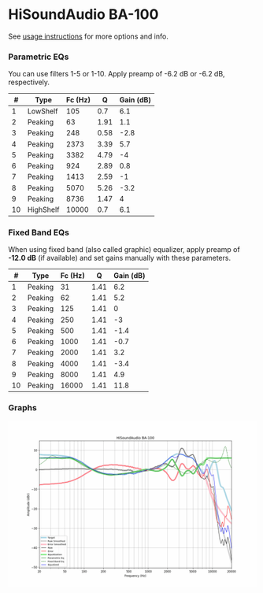 # HiSoundAudio BA-100
See [usage instructions](https://github.com/jaakkopasanen/AutoEq#usage) for more options and info.

### Parametric EQs
You can use filters 1-5 or 1-10. Apply preamp of -6.2 dB or -6.2 dB, respectively.

|   # | Type      |   Fc (Hz) |    Q |   Gain (dB) |
|-----|-----------|-----------|------|-------------|
|   1 | LowShelf  |       105 | 0.7  |         6.1 |
|   2 | Peaking   |        63 | 1.91 |         1.1 |
|   3 | Peaking   |       248 | 0.58 |        -2.8 |
|   4 | Peaking   |      2373 | 3.39 |         5.7 |
|   5 | Peaking   |      3382 | 4.79 |        -4   |
|   6 | Peaking   |       924 | 2.89 |         0.8 |
|   7 | Peaking   |      1413 | 2.59 |        -1   |
|   8 | Peaking   |      5070 | 5.26 |        -3.2 |
|   9 | Peaking   |      8736 | 1.47 |         4   |
|  10 | HighShelf |     10000 | 0.7  |         6.1 |

### Fixed Band EQs
When using fixed band (also called graphic) equalizer, apply preamp of **-12.0 dB** (if available) and set gains manually with these parameters.

|   # | Type    |   Fc (Hz) |    Q |   Gain (dB) |
|-----|---------|-----------|------|-------------|
|   1 | Peaking |        31 | 1.41 |         6.2 |
|   2 | Peaking |        62 | 1.41 |         5.2 |
|   3 | Peaking |       125 | 1.41 |         0   |
|   4 | Peaking |       250 | 1.41 |        -3   |
|   5 | Peaking |       500 | 1.41 |        -1.4 |
|   6 | Peaking |      1000 | 1.41 |        -0.7 |
|   7 | Peaking |      2000 | 1.41 |         3.2 |
|   8 | Peaking |      4000 | 1.41 |        -3.4 |
|   9 | Peaking |      8000 | 1.41 |         4.9 |
|  10 | Peaking |     16000 | 1.41 |        11.8 |

### Graphs
![](./HiSoundAudio%20BA-100.png)
